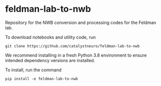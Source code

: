 # feldman-lab-to-nwb
Repository for the NWB conversion and processing codes for the Feldman lab.

To download notebooks and utility code, run
```
git clone https://github.com/catalystneuro/feldman-lab-to-nwb
```
We recommend installing in a fresh Python 3.8 environment to ensure intended dependency versions are installed.

To install, run the command
```
pip install -e feldman-lab-to-nwb
```
